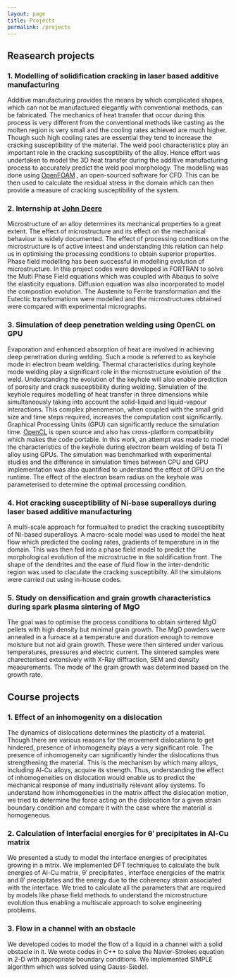 ```yaml
---
layout: page
title: Projects
permalink: /projects
---
```


## Reasearch projects

### 1. Modelling of solidification cracking in laser based additive manufacturing
Additive manufacturing provides the means by which complicated shapes, which can not be manufactured elegantly with conventional methods, can be fabricated. The mechanics of heat transfer that occur during this process is very different from the conventional methods like casting as the  molten region is very small and the cooling rates achieved are much higher. Though such high cooling rates are essential they tend to increase the cracking susceptibility of the material. The weld pool characteristics play an important role in the cracking susceptibility of the alloy. Hence effort was undertaken to model the 3D heat transfer during the additive manufacturing process to accurately predict the weld pool morphology. The modelling was done using [OpenFOAM](https://openfoam.org) , an open-sourced  software for CFD. This can be then used to calculate the residual stress in the domain which can then provide a measure of cracking susceptibility of the system. 


### 2. Internship at [John Deere](https://www.deere.co.in/en/john-deere-technology-center/john-deere-asia-technology)
Microstructure of an alloy determines its mechanical properties to a great extent. The effect of microstructure and its effect on the mechanical behaviour is widely documented. The effect of processing conditions on the microstructure is of active inteest and understanding this relation can help us in optimising the processing conditions to obtain superior properties. Phase field modelling has been successful in modelling evolution of microstructure. In this project codes were developed in FORTRAN to solve the Multi Phase Field equations which was coupled with Abaqus to solve the elasticity equations. Diffusion equation was also incorporated to model the compostion evolution. The Austenite to Ferrite transformation and the Eutectic transformations were modelled and the microstructures obtained were compared with experimental micrographs. 

### 3. Simulation of deep penetration welding using OpenCL on GPU
Evaporation and enhanced absorption of heat are involved in achieving deep penetration during welding. Such a mode is referred to as keyhole mode in electron beam welding. Thermal characteristics during keyhole mode welding play a significant role in the microstructure evolution of the weld. Understanding the evolution of the keyhole will also enable prediction of porosity and crack  susceptibility during welding. Simulation of the keyhole requires modelling of heat transfer in three dimensions while simultaneously taking into account the solid-liquid and liquid-vapour interactions. This complex phenomenon, when coupled with the small grid size and time steps required, increases the computation cost significantly. Graphical Processing Units (GPU) can significantly reduce the simulation time. [OpenCL](https://www.khronos.org/opencl/) is open source and also has cross-platform compatibility which makes the code portable. In this work, an attempt was made to model the characteristics of the keyhole during electron beam welding of beta Ti alloy using GPUs. The simulation was benchmarked with experimental studies and the difference in simulation times between CPU and GPU implementation was also quantified to understand the effect of GPU on the runtime. The effect of the electron beam radius on the keyhole was parameterised to determine the optimal processing condition.


### 4. Hot cracking susceptibility of Ni-base superalloys during laser based additive manufacturing

A multi-scale approach for formualted to predict the cracking susceptibilty of Ni-based superalloys. A macro-scale model was used to model the heat flow which predicted the cooling rates, gradients of temperature in in the domain. This was then fed into a phase field model to predict the morphological evolution of the microstructre in the soldification front.  The shape of the dendrites and the ease of fluid flow in the inter-dendritic region was used to claculate the cracking susceptibilty. All the simulaions were carried out using in-house codes.


### 5. Study on densification and grain growth characteristics during spark plasma sintering of MgO

The goal was to optimise the process conditions to obtain sintered MgO pellets with high density but minimal grain growth.  The MgO powders were annealed in a furnace at a temperature and duration enough to remove moisture but not aid grain growth.
These were then sintered under various temperatures, pressures and electric current. The sintered samples were charecterised extensively with X-Ray diffraction, SEM and density measurements. The mode of the grain growth was determined based on the growth rate. 



## Course projects

### 1. Effect of an inhomogenity on a dislocation 

The dynamics of dislocations determines the plasticity of a material. Though there are various reasons for the movement dislocations to get hindered, presence of inhomogeneity plays a very significant role. The presence of inhomogeneity can significantly hinder the dislocations thus strengthening the material. This is the mechanism by which many alloys, including Al-Cu alloys, acquire its strength. Thus, understanding the effect of inhomogeneities on dislocation would enable us to predict the mechanical response of many industrially relevant alloy systems. To understand how inhomogeneities in the matrix affect the dislocation motion, we tried to determine the force acting on the dislocation for a given strain boundary condition and compare it with the case where the material is homogeneous.


### 2. Calculation of Interfacial energies for θ′ precipitates in Al-Cu matrix

We presented a study to model the interface energies of precipitates growing in a mtrix. We implemented DFT techniques to calculate the bulk energies of Al-Cu matrix, θ′ precipitates , interface energicies of the matrix and θ′ precipitates and the energy due to the coherency strain associated with the interface. We tried to calculate all the parameters that are required by models like phase field methods to understand the microstructure evolution thus enabling a multiscale approach to solve engineering problems.



### 3. Flow in a channel with an obstacle

We developed codes to model the flow of a liquid in a channel with a solid obstacle in it.
We wrote codes in C++ to solve the Navier-Strokes equation in 2-D with appropriate boundary conditions. We implemented SIMPLE algorithm which was solved using Gauss-Siedel.

